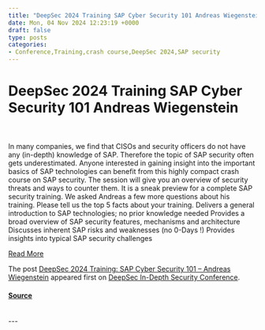 ```yaml
---
title: "DeepSec 2024 Training SAP Cyber Security 101 Andreas Wiegenstein"
date: Mon, 04 Nov 2024 12:23:19 +0000
draft: false
type: posts
categories: 
- Conference,Training,crash course,DeepSec 2024,SAP security
---
```

# DeepSec 2024 Training SAP Cyber Security 101 Andreas Wiegenstein

<br/>

<br/>
In many companies, we find that CISOs and security officers do not have any (in-depth) knowledge of SAP. Therefore the topic of SAP security often gets underestimated. Anyone interested in gaining insight into the important basics of SAP technologies can benefit from this highly compact crash course on SAP security. The session will give you an overview of security threats and ways to counter them. It is a sneak preview for a complete SAP security training. We asked Andreas a few more questions about his training. Please tell us the top 5 facts about your training. Delivers a general introduction to SAP technologies; no prior knowledge needed Provides a broad overview of SAP security features, mechanisms and architecture Discusses inherent SAP risks and weaknesses (no 0-Days !) Provides insights into typical SAP security challenges

[Read More](https://blog.deepsec.net/deepsec-2024-training-sap-cyber-security-101-andreas-wiegenstein/)

The post [DeepSec 2024 Training: SAP Cyber Security 101 – Andreas Wiegenstein](https://blog.deepsec.net/deepsec-2024-training-sap-cyber-security-101-andreas-wiegenstein/) appeared first on [DeepSec In-Depth Security Conference](https://blog.deepsec.net).

#### [Source](https://blog.deepsec.net/deepsec-2024-training-sap-cyber-security-101-andreas-wiegenstein/)

<br/>
---
